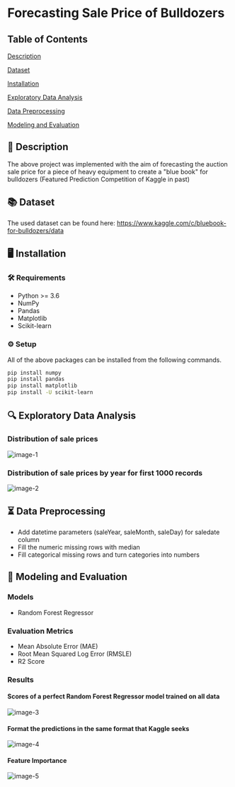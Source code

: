 # Forecasting Sale Price of Bulldozers

## Table of Contents

[Description](https://github.com/MariosKadriu/Forecasting-sale-price-of-bulldozers#-description)
 
[Dataset](https://github.com/MariosKadriu/Forecasting-sale-price-of-bulldozers#-dataset)

[Installation](https://github.com/MariosKadriu/Forecasting-sale-price-of-bulldozers#%EF%B8%8F-installation)

[Exploratory Data Analysis](https://github.com/MariosKadriu/Forecasting-sale-price-of-bulldozers#-exploratory-data-analysis)

[Data Preprocessing](https://github.com/MariosKadriu/Forecasting-sale-price-of-bulldozers#-data-preprocessing)

[Modeling and Evaluation](https://github.com/MariosKadriu/Forecasting-sale-price-of-bulldozers#-modeling-and-evaluation)


## 📝 Description

The above project was implemented with the aim of forecasting the auction sale price for a piece of heavy equipment to create a "blue book" for bulldozers (Featured Prediction Competition of Kaggle in past)

## 📚 Dataset

The used dataset can be found here: https://www.kaggle.com/c/bluebook-for-bulldozers/data

## 🖥️ Installation

### 🛠️ Requirements
* Python >= 3.6
* NumPy
* Pandas
* Matplotlib
* Scikit-learn

### ⚙️ Setup

All of the above packages can be installed from the following commands.

```bash
pip install numpy
pip install pandas
pip install matplotlib
pip install -U scikit-learn

```

## 🔍 Exploratory Data Analysis

### Distribution of sale prices
![image-1](https://user-images.githubusercontent.com/19438003/191294147-4f241a78-bc09-412e-b5d5-74a6b8b262eb.png)

### Distribution of sale prices by year for first 1000 records
![image-2](https://user-images.githubusercontent.com/19438003/191301051-2e904b4d-c901-4ce4-a70c-d3f1eab8f965.png)


## ⏳ Data Preprocessing

* Add datetime parameters (saleYear, saleMonth, saleDay) for saledate column
* Fill the numeric missing rows with median
* Fill categorical missing rows and turn categories into numbers


## 🎯 Modeling and Evaluation

### Models

* Random Forest Regressor

### Evaluation Metrics

* Mean Absolute Error (MAE)
* Root Mean Squared Log Error (RMSLE)
* R2 Score

### Results

#### Scores of a perfect Random Forest Regressor model trained on all data
![image-3](https://user-images.githubusercontent.com/19438003/191307744-1e1c18ba-863a-43ef-9038-908d5dd1b8d7.jpg)

#### Format the predictions in the same format that Kaggle seeks
![image-4](https://user-images.githubusercontent.com/19438003/191306135-766809cd-1bfe-4473-8127-d318348518db.jpg)

#### Feature Importance
![image-5](https://user-images.githubusercontent.com/19438003/191306926-df2edf7c-e812-4951-a2ff-df008ca65aff.png)
